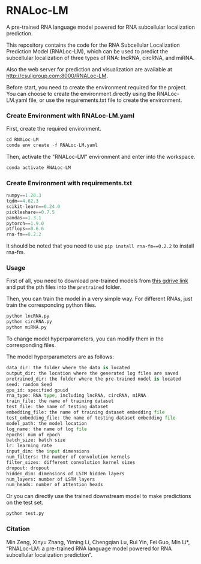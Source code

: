 # RNALoc-LM
A pre-trained RNA language model powered for RNA subcellular localization prediction.

This repository contains the code for the RNA Subcellular Localization Prediction Model (RNALoc-LM), which can be used to predict the subcellular localization of three types of RNA: lncRNA, circRNA, and miRNA. 

Also the web server for prediction and visualization are available at http://csuligroup.com:8000/RNALoc-LM.

Before start, you need to create the environment required for the project. You can choose to create the environment directly using the RNALoc-LM.yaml file, or use the requirements.txt file to create the environment.

### Create Environment with RNALoc-LM.yaml

First, create the required environment.

```python
cd RNALoc-LM
conda env create -f RNALoc-LM.yaml
```

Then, activate the "RNALoc-LM" environment and enter into the workspace.

```python
conda activate RNALoc-LM
```

### Create Environment with requirements.txt

```python
numpy==1.20.3
tqdm==4.62.3
scikit-learn==0.24.0
pickleshare==0.7.5
pandas==1.3.1
pytorch==1.9.0
ptflops==0.6.6
rna-fm==0.2.2
```
It should be noted that you need to use ```pip install rna-fm==0.2.2``` to install rna-fm.

### Usage

First of all, you need to download pre-trained models from [this gdrive link](https://drive.google.com/drive/folders/1VGye74GnNXbUMKx6QYYectZrY7G2pQ_J?usp=share_link) and put the pth files into the `pretrained` folder.

Then, you can train the model in a very simple way. For different RNAs, just train the corresponding python files.

```python
python lncRNA.py
python circRNA.py
python miRNA.py
```

To change model hyperparameters, you can modify them in the corresponding files.

The model hyperparameters are as follows:

```python
data_dir: the folder where the data is located
output_dir: the location where the generated log files are saved
pretrained_dir: the folder where the pre-trained model is located
seed: random Seed
gpu_id: specified gpuid
rna_type: RNA type, including lncRNA, circRNA, miRNA
train_file: the name of training dataset
test_file: the name of testing dataset
embedding_file: the name of training dataset embedding file
test_embedding_file: the name of testing dataset embedding file
model_path: the model location
log_name: the name of log file
epochs: num of epoch
batch_size: batch size
lr: learning rate
input_dim: the input dimensions
num_filters: the number of convolution kernels
filter_sizes: different convolution kernel sizes
dropout: dropout
hidden_dim: dimensions of LSTM hidden layers
num_layers: number of LSTM layers
num_heads: number of attention heads
```

Or you can directly use the trained downstream model to make predictions on the test set.

```python
python test.py
```

### Citation

Min Zeng, Xinyu Zhang, Yiming Li, Chengqian Lu, Rui Yin, Fei Guo, Min Li*, “RNALoc-LM: a pre-trained RNA language model powered for RNA subcellular localization prediction”.




